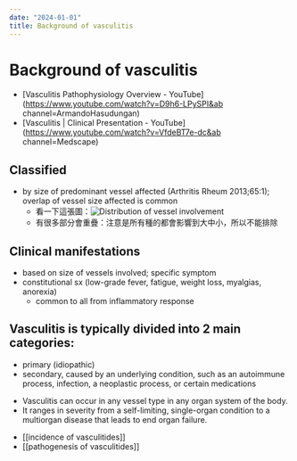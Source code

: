 ```yaml
---
date: "2024-01-01"
title: Background of vasculitis
---
```


# Background of vasculitis
* [Vasculitis Pathophysiology Overview - YouTube](https://www.youtube.com/watch?v=D9h6-LPySPI&ab channel=ArmandoHasudungan)
* [Vasculitis | Clinical Presentation - YouTube](https://www.youtube.com/watch?v=VfdeBT7e-dc&ab channel=Medscape)
## Classified 
* by size of predominant vessel affected (Arthritis Rheum 2013;65:1); overlap of vessel size affected is common
	* 看一下這張圖：![Distribution of vessel involvement](https://i.imgur.com/dzJB1GR.png)
	* 有很多部分會重疊：注意是所有種的都會影響到大中小，所以不能排除
	 
## Clinical manifestations 
* based on size of vessels involved; specific symptom
* constitutional sx (low-grade fever, fatigue, weight loss, myalgias, anorexia) 
	* common to all from inflammatory response

## Vasculitis is typically divided into 2 main categories:
* primary (idiopathic)
* secondary, caused by an underlying condition, such as an autoimmune process, infection, a neoplastic process, or certain medications

- Vasculitis can occur in any vessel type in any organ system of the body.
- It ranges in severity from a self-limiting, single-organ condition to a multiorgan disease that leads to end organ failure.

* [[incidence of vasculitides]] 
* [[pathogenesis of vasculitides]] 
